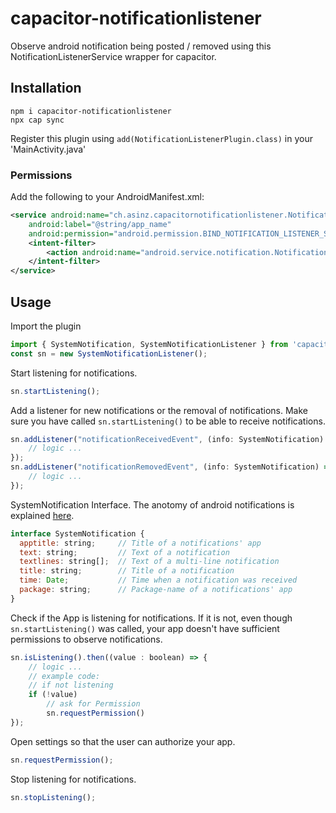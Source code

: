 # capacitor-notificationlistener

Observe android notification being posted / removed using this NotificationListenerService wrapper for capacitor.

## Installation

```
npm i capacitor-notificationlistener
npx cap sync
```

Register this plugin using  ```add(NotificationListenerPlugin.class)``` in your 'MainActivity.java'

### Permissions
Add the following to your AndroidManifest.xml:

```xml
<service android:name="ch.asinz.capacitornotificationlistener.NotificationService"
    android:label="@string/app_name"
    android:permission="android.permission.BIND_NOTIFICATION_LISTENER_SERVICE">
    <intent-filter>
        <action android:name="android.service.notification.NotificationListenerService" />
    </intent-filter>
</service>
```

## Usage 
Import the plugin
```javascript
import { SystemNotification, SystemNotificationListener } from 'capacitor-notificationlistener';
const sn = new SystemNotificationListener();
```

Start listening for notifications. 
```javascript
sn.startListening();
```

Add a listener for new notifications or the removal of notifications.
Make sure you have called ```sn.startListening()``` to be able to receive notifications.
```javascript
sn.addListener("notificationReceivedEvent", (info: SystemNotification) => {
    // logic ...
});
sn.addListener("notificationRemovedEvent", (info: SystemNotification) => {
    // logic ...
});
```

SystemNotification Interface.
The anotomy of android notifications is explained [here](https://developer.android.com/guide/topics/ui/notifiers/notifications#Templates).
```javascript
interface SystemNotification {
  apptitle: string;     // Title of a notifications' app
  text: string;         // Text of a notification
  textlines: string[];  // Text of a multi-line notification
  title: string;        // Title of a notification
  time: Date;           // Time when a notification was received
  package: string;      // Package-name of a notifications' app
}
```

Check if the App is listening for notifications.
If it is not, even though ```sn.startListening()``` was called,
your app doesn't have sufficient permissions to observe notifications.
```javascript
sn.isListening().then((value : boolean) => {
    // logic ... 
    // example code:
    // if not listening
    if (!value)
        // ask for Permission
        sn.requestPermission()
});
```

Open settings so that the user can authorize your app.
```javascript
sn.requestPermission();
```

Stop listening for notifications.
```javascript
sn.stopListening();
```
